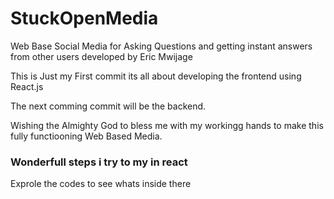 # StuckOpenMedia
Web Base Social Media for Asking Questions and getting instant answers from other users developed by Eric Mwijage

This is Just my First commit its all about developing the frontend using React.js

The next comming commit will be the backend.

Wishing the Almighty God to bless me with my workingg hands to make this fully functiooning Web Based Media.

### Wonderfull steps i try to my in react

Exprole the codes to see whats inside there
